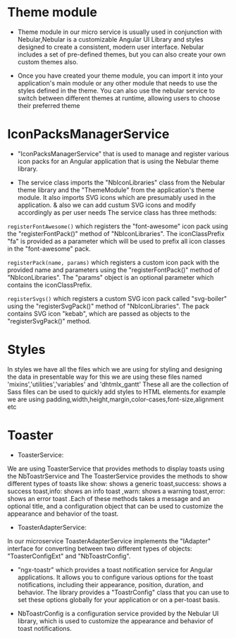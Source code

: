 # Theme module

- Theme module in our micro service is usually used in conjunction with Nebular,Nebular is a customizable Angular UI Library and styles designed to create a consistent, modern user interface. Nebular includes a set of pre-defined themes, but you can also create your own custom themes also.

- Once you have created your theme module, you can import it into your application's main module or any other module that needs to use the styles defined in the theme. You can also use the nebular service to switch between different themes at runtime, allowing users to choose their preferred theme

# IconPacksManagerService

- "IconPacksManagerService" that is used to manage and register various icon packs for an Angular application that is using the Nebular theme library.

- The service class imports the "NbIconLibraries" class from the Nebular theme library and the "ThemeModule" from the application's theme module. It also imports SVG icons which are presumably used in the application. & also we can add custum SVG icons and modify accordingly as per user needs
  The service class has three methods:

`registerFontAwesome()` which registers the "font-awesome" icon pack using the "registerFontPack()" method of "NbIconLibraries". The iconClassPrefix "fa" is provided as a parameter which will be used to prefix all icon classes in the "font-awesome" pack.

`registerPack(name, params)` which registers a custom icon pack with the provided name and parameters using the "registerFontPack()" method of "NbIconLibraries". The "params" object is an optional parameter which contains the iconClassPrefix.

`registerSvgs()` which registers a custom SVG icon pack called "svg-boiler" using the "registerSvgPack()" method of "NbIconLibraries". The pack contains SVG icon "kebab", which are passed as objects to the "registerSvgPack()" method.

# Styles

In styles we have all the files which we are using for styling and designing the data in presentable way for this we are using these files named 'mixins','utilities','variables' and 'dhtmlx_gantt' These all are the collection of Sass files can be used to quickly add styles to HTML elements.for example we are using padding,width,height,margin,color-cases,font-size,alignment etc

# Toaster

- ToasterService:

We are using ToasterService that provides methods to display toasts using the NbToastrService and
The ToasterService provides the methods to show different types of toasts like show: shows a generic toast,success: shows a success toast,info: shows an info toast ,warn: shows a warning toast,error: shows an error toast .Each of these methods takes a message and an optional title, and a configuration object that can be used to customize the appearance and behavior of the toast.

- ToasterAdapterService:

In our microservice ToasterAdapterService implements the "IAdapter" interface for converting between two different types of objects: "ToasterConfigExt" and "NbToastrConfig".

- "ngx-toastr" which provides a toast notification service for Angular applications. It allows you to configure various options for the toast notifications, including their appearance, position, duration, and behavior. The library provides a "ToastrConfig" class that you can use to set these options globally for your application or on a per-toast basis.

- NbToastrConfig is a configuration service provided by the Nebular UI library, which is used to customize the appearance and behavior of toast notifications.
